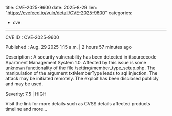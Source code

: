  
title: CVE-2025-9600
date: 2025-8-29
lien: "https://cvefeed.io/vuln/detail/CVE-2025-9600"
categories:
  - cve
---

CVE ID : CVE-2025-9600

Published :  Aug. 29
2025
1:15 a.m. | 2 hours
57 minutes ago

Description : A security vulnerability has been detected in itsourcecode Apartment Management System 1.0. Affected by this issue is some unknown functionality of the file /setting/member_type_setup.php. The manipulation of the argument txtMemberType leads to sql injection. The attack may be initiated remotely. The exploit has been disclosed publicly and may be used.

Severity: 7.5 | HIGH

Visit the link for more details
such as CVSS details
affected products
timeline
and more...
